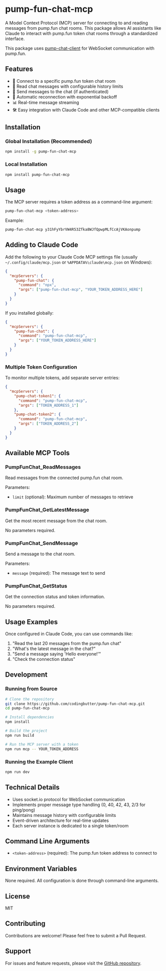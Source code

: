 # pump-fun-chat-mcp

A Model Context Protocol (MCP) server for connecting to and reading messages from pump.fun chat rooms. This package allows AI assistants like Claude to interact with pump.fun token chat rooms through a standardized interface.

This package uses [pump-chat-client](https://www.npmjs.com/package/pump-chat-client) for WebSocket communication with pump.fun.

## Features

- 🔌 Connect to a specific pump.fun token chat room
- 📨 Read chat messages with configurable history limits
- 💬 Send messages to the chat (if authenticated)
- 🔄 Automatic reconnection with exponential backoff
- 📊 Real-time message streaming
- 🛠️ Easy integration with Claude Code and other MCP-compatible clients

## Installation

### Global Installation (Recommended)

```bash
npm install -g pump-fun-chat-mcp
```

### Local Installation

```bash
npm install pump-fun-chat-mcp
```

## Usage

The MCP server requires a token address as a command-line argument:

```bash
pump-fun-chat-mcp <token-address>
```

Example:

```bash
pump-fun-chat-mcp y31hFyYbrVW4R53Zfka8WJfQpwpMLfCcAjVKAonpump
```

## Adding to Claude Code

Add the following to your Claude Code MCP settings file (usually `~/.config/claude/mcp.json` or `%APPDATA%\claude\mcp.json` on Windows):

```json
{
  "mcpServers": {
    "pump-fun-chat": {
      "command": "npx",
      "args": ["pump-fun-chat-mcp", "YOUR_TOKEN_ADDRESS_HERE"]
    }
  }
}
```

If you installed globally:

```json
{
  "mcpServers": {
    "pump-fun-chat": {
      "command": "pump-fun-chat-mcp",
      "args": ["YOUR_TOKEN_ADDRESS_HERE"]
    }
  }
}
```

### Multiple Token Configuration

To monitor multiple tokens, add separate server entries:

```json
{
  "mcpServers": {
    "pump-chat-token1": {
      "command": "pump-fun-chat-mcp",
      "args": ["TOKEN_ADDRESS_1"]
    },
    "pump-chat-token2": {
      "command": "pump-fun-chat-mcp",
      "args": ["TOKEN_ADDRESS_2"]
    }
  }
}
```

## Available MCP Tools

### PumpFunChat_ReadMessages

Read messages from the connected pump.fun chat room.

Parameters:

- `limit` (optional): Maximum number of messages to retrieve

### PumpFunChat_GetLatestMessage

Get the most recent message from the chat room.

No parameters required.

### PumpFunChat_SendMessage

Send a message to the chat room.

Parameters:

- `message` (required): The message text to send

### PumpFunChat_GetStatus

Get the connection status and token information.

No parameters required.

## Usage Examples

Once configured in Claude Code, you can use commands like:

1. "Read the last 20 messages from the pump.fun chat"
2. "What's the latest message in the chat?"
3. "Send a message saying 'Hello everyone!'"
4. "Check the connection status"

## Development

### Running from Source

```bash
# Clone the repository
git clone https://github.com/codingbutter/pump-fun-chat-mcp.git
cd pump-fun-chat-mcp

# Install dependencies
npm install

# Build the project
npm run build

# Run the MCP server with a token
npm run mcp -- YOUR_TOKEN_ADDRESS
```

### Running the Example Client

```bash
npm run dev
```

## Technical Details

- Uses socket.io protocol for WebSocket communication
- Implements proper message type handling (0, 40, 42, 43, 2/3 for ping/pong)
- Maintains message history with configurable limits
- Event-driven architecture for real-time updates
- Each server instance is dedicated to a single token/room

## Command Line Arguments

- `<token-address>` (required): The pump.fun token address to connect to

## Environment Variables

None required. All configuration is done through command-line arguments.

## License

MIT

## Contributing

Contributions are welcome! Please feel free to submit a Pull Request.

## Support

For issues and feature requests, please visit the [GitHub repository](https://github.com/codingbutter/pump-fun-chat-mcp/issues).
